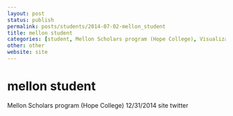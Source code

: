 ```yaml
---
layout: post
status: publish
permalink: posts/students/2014-07-02-mellon_student
title: mellon student
categories: [student, Mellon Scholars program (Hope College), Visualizations, Spatial Humanities, Other]
other: other
website: site
---
```

# mellon student

  Mellon Scholars program (Hope College)
  12/31/2014
  site
  twitter

  